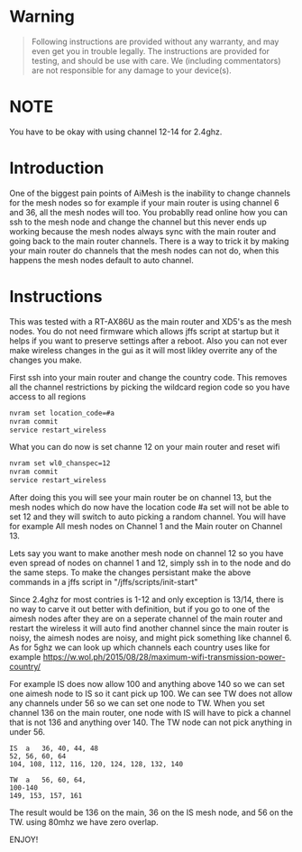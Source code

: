 # Warning
> Following instructions are provided without any warranty, and may even get you in trouble legally.
> The instructions are provided for testing, and should be use with care.
> We (including commentators) are not responsible for any damage to your device(s).

# NOTE
You have to be okay with using channel 12-14 for 2.4ghz. 

# Introduction
One of the biggest pain points of AiMesh is the inability to change channels for the mesh nodes so for example if your main router is using channel 6 and 36, all the mesh nodes will too. You probablly read online how you can ssh to the mesh node and change the channel but this never ends up working because the mesh nodes always sync with the main router and going back to the main router channels. There is a way to trick it by making your main router do channels that the mesh nodes can not do, when this happens the mesh nodes default to auto channel.

# Instructions
This was tested with a RT-AX86U as the main router and XD5's as the mesh nodes. You do not need firmware which allows jffs script at startup but it helps if you want to preserve settings after a reboot. Also you can not ever make wireless changes in the gui as it will most likley overrite any of the changes you make.

First ssh into your main router and change the country code. This removes all the channel restrictions by picking the wildcard region code so you have access to all regions
```sh
nvram set location_code=#a
nvram commit
service restart_wireless
```

What you can do now is set channe 12 on your main router and reset wifi
```sh
nvram set wl0_chanspec=12
nvram commit
service restart_wireless
```

After doing this you will see your main router be on channel 13, but the mesh nodes which do now have the location code #a set will not be able to set 12 and they will switch to auto picking a random channel. You will have for example All mesh nodes on Channel 1 and the Main router on Channel 13.

Lets say you want to make another mesh node on channel 12 so you have even spread of nodes on channel 1 and 12, simply ssh in to the node and do the same steps.
To make the changes persistant make the above commands in a jffs script in "/jffs/scripts/init-start"

Since 2.4ghz for most contries is 1-12 and only exception is 13/14, there is no way to carve it out better with definition, but if you go to one of the aimesh nodes after they are on a seperate channel of the main router and restart the wireless it will auto find another channel since the main router is noisy, the aimesh nodes are noisy, and might pick something like channel 6. As for 5ghz we can look up which channels each country uses like for example https://w.wol.ph/2015/08/28/maximum-wifi-transmission-power-country/ 

For example IS does now allow 100 and anything above 140 so we can set one aimesh node to IS so it cant pick up 100. We can see TW does not allow any channels under 56 so we can set one node to TW.
When you set channel 136 on the main router, one node with IS will have to pick a channel that is not 136 and anything over 140. The TW node can not pick anything in under 56.

```
IS	a	36, 40, 44, 48
52, 56, 60, 64
104, 108, 112, 116, 120, 124, 128, 132, 140

TW	a	56, 60, 64,
100-140
149, 153, 157, 161
```
The result would be 136 on the main, 36 on the IS mesh node, and 56 on the TW. using 80mhz we have zero overlap.

ENJOY!


